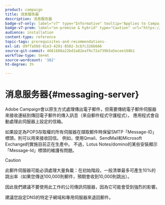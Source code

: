 ```yaml
---
product: campaign
title: 消息服务器
description: 消息服务器
badge-v7-only: label="v7" type="Informative" tooltip="Applies to Campaign Classic v7 only"
badge-v7-prem: label="on-premise & hybrid" type="Caution" url="https://experienceleague.adobe.com/docs/campaign-classic/using/installing-campaign-classic/architecture-and-hosting-models/hosting-models-lp/hosting-models.html" tooltip="Applies to on-premise and hybrid deployments only"
audience: installation
content-type: reference
topic-tags: prerequisites-and-recommendations-
exl-id: d9ffa58d-81e3-4291-8502-3cb7c326b666
source-git-commit: 4661688a22bd1a82eaf9c72a739b5a5ecee168b1
workflow-type: tm+mt
source-wordcount: '162'
ht-degree: 3%

---
```


# 消息服务器{#messaging-server}



Adobe Campaign會以原生方式處理傳出電子郵件，但需要傳統電子郵件伺服器來接收連結到傳回電子郵件的傳入訊息（來自郵件程式守護程式）。 應用程式會自動處理此伺服器上設定的信箱。

如果設定為POP3存取權的所有伺服器在擷取郵件時保留SMTP「Message-ID」標頭，則可以用來接收回信。 例如，使用Qmail、SendMail和Microsoft Exchange的實施目前正在生產中。 不過，Lotus Notes/domino的某些安裝顯示「Message-Id」標頭的維護有問題。

>[!CAUTION]
>
>此郵件伺服器可能必須處理大量負載：在初始階段，一般清單最多可產生10%的跳出率（如果您傳送100,000則郵件，預期會收到10,000則跳出）。
>
>因此我們建議不要使用此工作的公司傳訊伺服器，因為它可能會受到強烈的影響。
>
>建議您設定DNS的特定子網域和專用伺服器來退回郵件。
